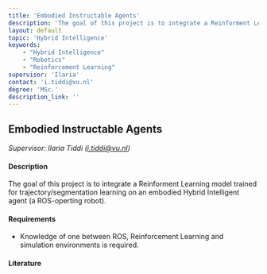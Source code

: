 ```yaml
---
title: 'Embodied Instructable Agents'
description: 'The goal of this project is to integrate a Reinforment Learning model trained for trajectory/segmentation learning on an embodied Hybrid Intelligent agent (a ROS-operting robot).'
layout: default
topic: 'Hybrid Intelligence'
keywords:
    - "Hybrid Intelligence"
    - "Robotics"
    - "Reinforcement Learning"
supervisor: 'Ilaria'
contact: 'i.tiddi@vu.nl'
degree: 'MSc.'
description_link: ''
---
```


## Embodied Instructable Agents 
*Supervisor: Ilaria Tiddi (i.tiddi@vu.nl)*

#### Description
The goal of this project is to integrate a Reinforment Learning model trained for trajectory/segmentation learning on an embodied Hybrid Intelligent agent (a ROS-operting robot).
#### Requirements
-  Knowledge of one between ROS, Reinforcement Learning and simulation environments is required.

#### Literature
